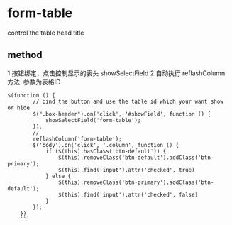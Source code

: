 # form-table
control the table head title
## method
1.按钮绑定，点击控制显示的表头 showSelectField
2.自动执行 reflashColumn方法  参数为表格ID
```
$(function () {
        // bind the button and use the table id which your want show or hide 
        $(".box-header").on('click', '#showField', function () {
            showSelectField('form-table');
        });
        //
        reflashColumn('form-table');
        $('body').on('click', '.column', function () {
            if ($(this).hasClass('btn-default')) {
                $(this).removeClass('btn-default').addClass('btn-primary');
                $(this).find('input').attr('checked', true)
            } else {
                $(this).removeClass('btn-primary').addClass('btn-default');
                $(this).find('input').attr('checked', false)
            }
        });
    })
    ```
